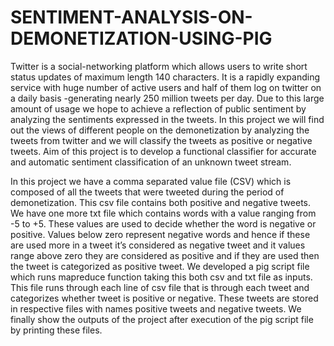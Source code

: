 # SENTIMENT-ANALYSIS-ON-DEMONETIZATION-USING-PIG
Twitter is a social-networking platform which allows users to write short status updates of maximum length 140 characters. It is a rapidly expanding service with huge number of active users and half of them log on twitter on a daily basis -generating nearly 250 million tweets per day. Due to this large amount of usage we hope to achieve a reflection of public sentiment by analyzing the sentiments expressed in the tweets. In this project we will find out the views of different people on the demonetization by analyzing the tweets from twitter and we will classify the tweets as positive or negative tweets. Aim of this project is to develop a functional classifier for accurate and automatic sentiment classification of an unknown tweet stream.

In this project we have a comma separated value file (CSV) which is composed of all the tweets that were tweeted during the period of demonetization. This csv file contains both positive and negative tweets. We have one more txt file which contains words with a value ranging from -5 to +5. These values are used to decide whether the word is negative or positive. Values below zero represent negative words and hence if these are used more in a tweet it’s considered as negative tweet and it values range above zero they are considered as positive and if they are used then the tweet is categorized as positive tweet.
We developed a pig script file which runs mapreduce function taking this both csv and txt file as inputs. This file runs through each line of csv file that is through each tweet and categorizes whether tweet is positive or negative. These tweets are stored in respective files with names positive tweets and negative tweets. We finally show the outputs of the project after execution of the pig script file by printing these files. 
